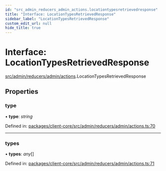 ```yaml
---
id: "src_admin_reducers_admin_actions.locationtypesretrievedresponse"
title: "Interface: LocationTypesRetrievedResponse"
sidebar_label: "LocationTypesRetrievedResponse"
custom_edit_url: null
hide_title: true
---
```


# Interface: LocationTypesRetrievedResponse

[src/admin/reducers/admin/actions](../modules/src_admin_reducers_admin_actions.md).LocationTypesRetrievedResponse

## Properties

### type

• **type**: *string*

Defined in: [packages/client-core/src/admin/reducers/admin/actions.ts:70](https://github.com/xr3ngine/xr3ngine/blob/77d12cea0/packages/client-core/src/admin/reducers/admin/actions.ts#L70)

___

### types

• **types**: *any*[]

Defined in: [packages/client-core/src/admin/reducers/admin/actions.ts:71](https://github.com/xr3ngine/xr3ngine/blob/77d12cea0/packages/client-core/src/admin/reducers/admin/actions.ts#L71)
